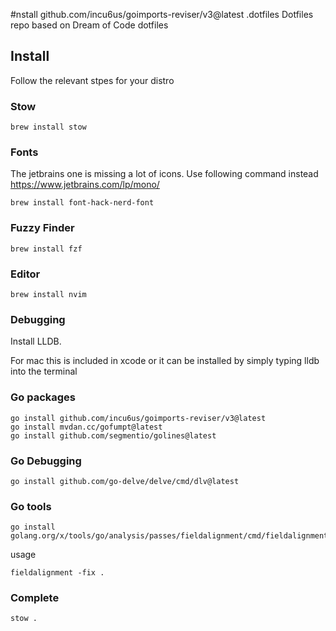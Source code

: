 #nstall github.com/incu6us/goimports-reviser/v3@latest .dotfiles
Dotfiles repo based on Dream of Code dotfiles

## Install
Follow the relevant stpes for your distro

### Stow

```
brew install stow
```

### Fonts

The jetbrains one is missing a lot of icons. Use following command instead
https://www.jetbrains.com/lp/mono/

```
brew install font-hack-nerd-font
```

### Fuzzy Finder

```
brew install fzf
```

### Editor

```
brew install nvim
```

### Debugging

Install LLDB. 

For mac this is included in xcode or it can be installed by simply typing lldb into the terminal

### Go packages

```
go install github.com/incu6us/goimports-reviser/v3@latest
go install mvdan.cc/gofumpt@latest
go install github.com/segmentio/golines@latest
```

### Go Debugging

```
go install github.com/go-delve/delve/cmd/dlv@latest
```

### Go tools
```
go install golang.org/x/tools/go/analysis/passes/fieldalignment/cmd/fieldalignment@latest
```
usage
```
fieldalignment -fix .
```

### Complete
```
stow . 
```
